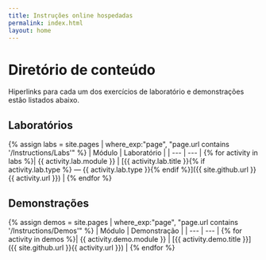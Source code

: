 ```yaml
---
title: Instruções online hospedadas
permalink: index.html
layout: home
---
```


# <a name="content-directory"></a>Diretório de conteúdo

Hiperlinks para cada um dos exercícios de laboratório e demonstrações estão listados abaixo.

## <a name="labs"></a>Laboratórios

{% assign labs = site.pages | where_exp:"page", "page.url contains '/Instructions/Labs'" %}
| Módulo | Laboratório |
| --- | --- | 
{% for activity in labs  %}| {{ activity.lab.module }} | [{{ activity.lab.title }}{% if activity.lab.type %} — {{ activity.lab.type }}{% endif %}]({{ site.github.url }}{{ activity.url }}) |
{% endfor %}

## <a name="demos"></a>Demonstrações

{% assign demos = site.pages | where_exp:"page", "page.url contains '/Instructions/Demos'" %}
| Módulo | Demonstração |
| --- | --- | 
{% for activity in demos  %}| {{ activity.demo.module }} | [{{ activity.demo.title }}]({{ site.github.url }}{{ activity.url }}) |
{% endfor %}
